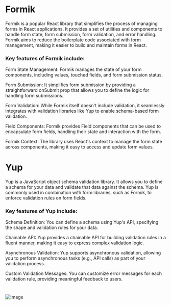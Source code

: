 # Formik
Formik is a popular React library that simplifies the process of managing forms in React applications. It provides a set of utilities and components to handle form state, form submission, form validation, and error handling. Formik aims to reduce the boilerplate code associated with form management, making it easier to build and maintain forms in React.

### Key features of Formik include:

Form State Management: Formik manages the state of your form components, including values, touched fields, and form submission status.

Form Submission: It simplifies form submission by providing a straightforward onSubmit prop that allows you to define the logic for handling form submissions.

Form Validation: While Formik itself doesn't include validation, it seamlessly integrates with validation libraries like Yup to enable schema-based form validation.

Field Components: Formik provides Field components that can be used to encapsulate form fields, handling their state and interaction with the form.

Formik Context: The library uses React's context to manage the form state across components, making it easy to access and update form values.

# Yup
Yup is a JavaScript object schema validation library. It allows you to define a schema for your data and validate that data against the schema. Yup is commonly used in combination with form libraries, such as Formik, to enforce validation rules on form fields.

### Key features of Yup include:

Schema Definition: You can define a schema using Yup's API, specifying the shape and validation rules for your data.

Chainable API: Yup provides a chainable API for building validation rules in a fluent manner, making it easy to express complex validation logic.

Asynchronous Validation: Yup supports asynchronous validation, allowing you to perform asynchronous tasks (e.g., API calls) as part of your validation process.

Custom Validation Messages: You can customize error messages for each validation rule, providing meaningful feedback to users.
#
![image](https://github.com/RajAditya01/formik-and-yup/assets/101439988/bc3c8fdc-5e06-45ea-b269-2f28f07983c5)
